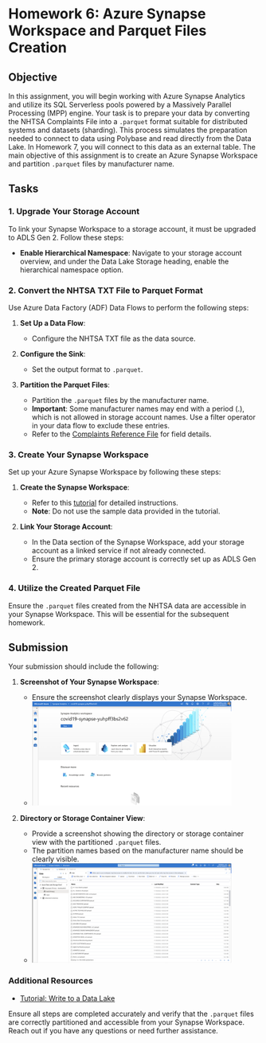 # Homework 6: Azure Synapse Workspace and Parquet Files Creation

## Objective

In this assignment, you will begin working with Azure Synapse Analytics and utilize its SQL Serverless pools powered by a Massively Parallel Processing (MPP) engine. Your task is to prepare your data by converting the NHTSA Complaints File into a `.parquet` format suitable for distributed systems and datasets (sharding). This process simulates the preparation needed to connect to data using Polybase and read directly from the Data Lake. In Homework 7, you will connect to this data as an external table. The main objective of this assignment is to create an Azure Synapse Workspace and partition `.parquet` files by manufacturer name.

## Tasks

### 1. Upgrade Your Storage Account

To link your Synapse Workspace to a storage account, it must be upgraded to ADLS Gen 2. Follow these steps:
- **Enable Hierarchical Namespace**: Navigate to your storage account overview, and under the Data Lake Storage heading, enable the hierarchical namespace option.

### 2. Convert the NHTSA TXT File to Parquet Format

Use Azure Data Factory (ADF) Data Flows to perform the following steps:

1. **Set Up a Data Flow**:
   - Configure the NHTSA TXT file as the data source.

2. **Configure the Sink**:
   - Set the output format to `.parquet`.

3. **Partition the Parquet Files**:
   - Partition the `.parquet` files by the manufacturer name.
   - **Important**: Some manufacturer names may end with a period (.), which is not allowed in storage account names. Use a filter operator in your data flow to exclude these entries.
   - Refer to the [Complaints Reference File](https://static.nhtsa.gov/odi/ffdd/cmpl/Import_Instructions_Excel_All.pdf) for field details.

### 3. Create Your Synapse Workspace

Set up your Azure Synapse Workspace by following these steps:

1. **Create the Synapse Workspace**:
   - Refer to this [tutorial](https://learn.microsoft.com/en-us/azure/synapse-analytics/get-started-create-workspace) for detailed instructions.
   - **Note**: Do not use the sample data provided in the tutorial.

2. **Link Your Storage Account**:
   - In the Data section of the Synapse Workspace, add your storage account as a linked service if not already connected.
   - Ensure the primary storage account is correctly set up as ADLS Gen 2.

### 4. Utilize the Created Parquet File

Ensure the `.parquet` files created from the NHTSA data are accessible in your Synapse Workspace. This will be essential for the subsequent homework.

## Submission

Your submission should include the following:

1. **Screenshot of Your Synapse Workspace**:
   - Ensure the screenshot clearly displays your Synapse Workspace.
   - <img src="../../images/hw3a/hw6-synapse.png" alt="Screenshot" width="400">

2. **Directory or Storage Container View**:
   - Provide a screenshot showing the directory or storage container view with the partitioned `.parquet` files.
   - The partition names based on the manufacturer name should be clearly visible.
   - <img src="../../images/hw3a/hw6-data.png" alt="Screenshot" width="400">


### Additional Resources
- [Tutorial: Write to a Data Lake](https://learn.microsoft.com/en-us/azure/data-factory/tutorial-data-flow-write-to-lake)

Ensure all steps are completed accurately and verify that the `.parquet` files are correctly partitioned and accessible from your Synapse Workspace. Reach out if you have any questions or need further assistance.
